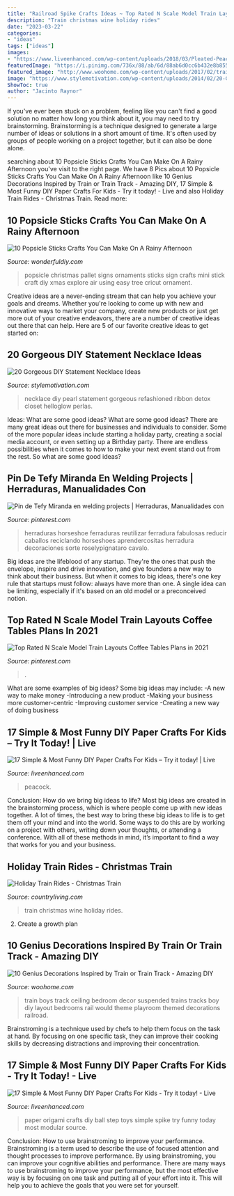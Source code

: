 ```yaml
---
title: "Railroad Spike Crafts Ideas ~ Top Rated N Scale Model Train Layouts Coffee Tables Plans In 2021"
description: "Train christmas wine holiday rides"
date: "2023-03-22"
categories:
- "ideas"
tags: ["ideas"]
images:
- "https://www.liveenhanced.com/wp-content/uploads/2018/03/Pleated-Peacock-diy-paper-crafts.jpg"
featuredImage: "https://i.pinimg.com/736x/88/ab/6d/88ab6d0cc6b432e8b8555048aae76de6.jpg"
featured_image: "http://www.woohome.com/wp-content/uploads/2017/02/train-inspired-decorating-ideas-woohome-8.jpg"
image: "https://www.stylemotivation.com/wp-content/uploads/2014/02/20-Gorgeous-DIY-Statement-Necklace-Ideas-2-620x930.jpg"
ShowToc: true
author: "Jacinto Raynor"
---
```



If you've ever been stuck on a problem, feeling like you can't find a good solution no matter how long you think about it, you may need to try brainstorming. Brainstorming is a technique designed to generate a large number of ideas or solutions in a short amount of time. It's often used by groups of people working on a project together, but it can also be done alone.

	

		
searching about 10 Popsicle Sticks Crafts You Can Make On A Rainy Afternoon you've visit to the right page. We have 8 Pics about 10 Popsicle Sticks Crafts You Can Make On A Rainy Afternoon like 10 Genius Decorations Inspired by Train or Train Track - Amazing DIY, 17 Simple &amp; Most Funny DIY Paper Crafts For Kids - Try it today! - Live and also Holiday Train Rides - Christmas Train. Read more:
		
    
## 10 Popsicle Sticks Crafts You Can Make On A Rainy Afternoon

<img loading=lazy src="https://cdn.wonderfuldiy.com/wp-content/uploads/2016/09/mini-pallet-signs.jpg" onerror="this.onerror=null;this.src='https://tse2.mm.bing.net/th?id=OIP.H68dDmpHATopAsjhtaWnowHaLH&amp;pid=15.1';" alt="10 Popsicle Sticks Crafts You Can Make On A Rainy Afternoon">

_Source: wonderfuldiy.com_

>popsicle christmas pallet signs ornaments sticks sign crafts mini stick craft diy xmas explore air using easy tree cricut ornament. 

	

Creative ideas are a never-ending stream that can help you achieve your goals and dreams. Whether you're looking to come up with new and innovative ways to market your company, create new products or just get more out of your creative endeavors, there are a number of creative ideas out there that can help. Here are 5 of our favorite creative ideas to get started on: 

    
## 20 Gorgeous DIY Statement Necklace Ideas

<img loading=lazy src="https://www.stylemotivation.com/wp-content/uploads/2014/02/20-Gorgeous-DIY-Statement-Necklace-Ideas-2-620x930.jpg" onerror="this.onerror=null;this.src='https://tse1.mm.bing.net/th?id=OIP.A3yVg-IoMNZ81lc4-btYLQHaLH&amp;pid=15.1';" alt="20 Gorgeous DIY Statement Necklace Ideas">

_Source: stylemotivation.com_

>necklace diy pearl statement gorgeous refashioned ribbon detox closet helloglow perlas. 

	

Ideas: What are some good ideas?
What are some good ideas?
There are many great ideas out there for businesses and individuals to consider. Some of the more popular ideas include starting a holiday party, creating a social media account, or even setting up a Birthday party. There are endless possibilities when it comes to how to make your next event stand out from the rest. So what are some good ideas?

    
## Pin De Tefy Miranda En Welding Projects | Herraduras, Manualidades Con

<img loading=lazy src="https://i.pinimg.com/736x/fd/92/04/fd920417dbea3bb9f5ef374fdbbd437d--cowgirls-welding-projects.jpg" onerror="this.onerror=null;this.src='https://tse1.mm.bing.net/th?id=OIP.WF_kzKr8atDr7yQj0H-JkwHaLH&amp;pid=15.1';" alt="Pin de Tefy Miranda en welding projects | Herraduras, Manualidades con">

_Source: pinterest.com_

>herraduras horseshoe ferraduras reutilizar ferradura fabulosas reducir caballos reciclando horseshoes aprendercositas herradura decoraciones sorte roselypignataro cavalo. 

	

Big ideas are the lifeblood of any startup. They're the ones that push the envelope, inspire and drive innovation, and give founders a new way to think about their business. But when it comes to big ideas, there's one key rule that startups must follow: always have more than one. A single idea can be limiting, especially if it's based on an old model or a preconceived notion.

    
## Top Rated N Scale Model Train Layouts Coffee Tables Plans In 2021

<img loading=lazy src="https://i.pinimg.com/736x/88/ab/6d/88ab6d0cc6b432e8b8555048aae76de6.jpg" onerror="this.onerror=null;this.src='https://tse2.mm.bing.net/th?id=OIP.27p0aiofwTTXbwlQzW09eAHaJQ&amp;pid=15.1';" alt="Top Rated N Scale Model Train Layouts Coffee Tables Plans in 2021">

_Source: pinterest.com_

>. 

	

What are some examples of big ideas?
Some big ideas may include: 
-A new way to make money 
-Introducing a new product 
-Making your business more customer-centric 
-Improving customer service 
-Creating a new way of doing business

    
## 17 Simple &amp; Most Funny DIY Paper Crafts For Kids – Try It Today! | Live

<img loading=lazy src="https://www.liveenhanced.com/wp-content/uploads/2018/03/Pleated-Peacock-diy-paper-crafts.jpg" onerror="this.onerror=null;this.src='https://tse2.mm.bing.net/th?id=OIP.-lJOk_nQLA6WmqX-UVUbUAHaHa&amp;pid=15.1';" alt="17 Simple &amp; Most Funny DIY Paper Crafts For Kids – Try it today! | Live">

_Source: liveenhanced.com_

>peacock. 

	

Conclusion: How do we bring big ideas to life?
Most big ideas are created in the brainstorming process, which is where people come up with new ideas together. A lot of times, the best way to bring these big ideas to life is to get them off your mind and into the world. Some ways to do this are by working on a project with others, writing down your thoughts, or attending a conference. With all of these methods in mind, it’s important to find a way that works for you and your business.

    
## Holiday Train Rides - Christmas Train

<img loading=lazy src="http://clv.h-cdn.co/assets/16/46/980x490/gallery-1479253433-wine-train.jpg" onerror="this.onerror=null;this.src='https://tse3.mm.bing.net/th?id=OIP.6oLtnpAvTH6LuOfCiiqp5gHaDt&amp;pid=15.1';" alt="Holiday Train Rides - Christmas Train">

_Source: countryliving.com_

>train christmas wine holiday rides. 

	

2. Create a growth plan 

    
## 10 Genius Decorations Inspired By Train Or Train Track - Amazing DIY

<img loading=lazy src="http://www.woohome.com/wp-content/uploads/2017/02/train-inspired-decorating-ideas-woohome-8.jpg" onerror="this.onerror=null;this.src='https://tse2.mm.bing.net/th?id=OIP.HmTzVRfjvxSLwR_83EqiyAHaFi&amp;pid=15.1';" alt="10 Genius Decorations Inspired by Train or Train Track - Amazing DIY">

_Source: woohome.com_

>train boys track ceiling bedroom decor suspended trains tracks boy diy layout bedrooms rail would theme playroom themed decorations railroad. 

	

Brainstroming is a technique used by chefs to help them focus on the task at hand. By focusing on one specific task, they can improve their cooking skills by decreasing distractions and improving their concentration.

    
## 17 Simple &amp; Most Funny DIY Paper Crafts For Kids - Try It Today! - Live

<img loading=lazy src="http://www.liveenhanced.com/wp-content/uploads/2018/03/Origami-Spike-Ball-diy-paper-crafts.jpg" onerror="this.onerror=null;this.src='https://tse4.mm.bing.net/th?id=OIP.JsAKPTntR1N3pser6RXFeAHaEK&amp;pid=15.1';" alt="17 Simple &amp; Most Funny DIY Paper Crafts For Kids - Try it today! - Live">

_Source: liveenhanced.com_

>paper origami crafts diy ball step toys simple spike try funny today most modular source. 

	

Conclusion: How to use brainstroming to improve your performance.
Brainstroming is a term used to describe the use of focused attention and thought processes to improve performance. By using brainstroming, you can improve your cognitive abilities and performance. There are many ways to use brainstroming to improve your performance, but the most effective way is by focusing on one task and putting all of your effort into it. This will help you to achieve the goals that you were set for yourself.


